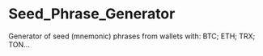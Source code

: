 # Seed_Phrase_Generator
Generator of seed (mnemonic) phrases from wallets with: BTC; ETH; TRX; TON...
